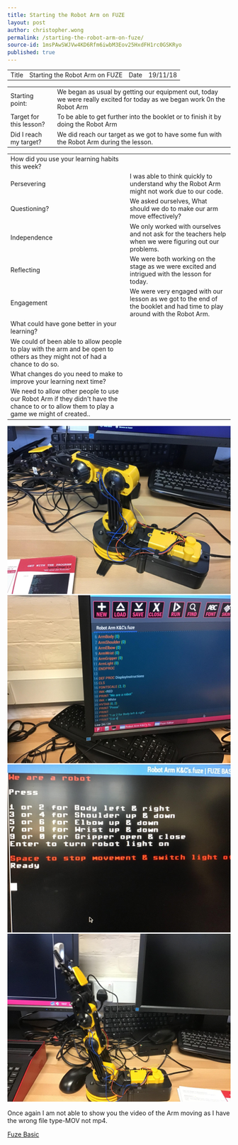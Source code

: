 ```yaml
---
title: Starting the Robot Arm on FUZE
layout: post
author: christopher.wong
permalink: /starting-the-robot-arm-on-fuze/
source-id: 1msPAwSWJVw4KD6Rfm6iwbM3Eov25HxdFH1rc0GSKRyo
published: true
---
```

<table>
  <tr>
    <td>Title</td>
    <td>Starting the Robot Arm on FUZE</td>
    <td>Date</td>
    <td>19/11/18</td>
  </tr>
</table>


<table>
  <tr>
    <td>Starting point:</td>
    <td>We began as usual by getting our equipment out, today we were really excited for today as we began work 0n the Robot Arm</td>
  </tr>
  <tr>
    <td>Target for this lesson?</td>
    <td>To be able to get further into the booklet or to finish it by doing the Robot Arm</td>
  </tr>
  <tr>
    <td>Did I reach my target? </td>
    <td>We did reach our target as we got to have some fun with the Robot Arm during the lesson.</td>
  </tr>
</table>


<table>
  <tr>
    <td>How did you use your learning habits this week?</td>
    <td></td>
  </tr>
  <tr>
    <td>Persevering</td>
    <td>I was able to think quickly to understand why the Robot Arm might not work due to our code.</td>
  </tr>
  <tr>
    <td>Questioning?</td>
    <td>We asked ourselves, What should we do to make our arm move effectively?</td>
  </tr>
  <tr>
    <td>Independence</td>
    <td>We only worked with ourselves and not ask for the teachers help when we were figuring out our problems.</td>
  </tr>
  <tr>
    <td>Reflecting</td>
    <td>We were both working on the stage as we were excited and intrigued with the lesson for today. </td>
  </tr>
  <tr>
    <td>Engagement</td>
    <td>We were very engaged with our lesson as we got to the end of the booklet and had time to play around with the Robot Arm.</td>
  </tr>
  <tr>
    <td>What could have gone better in your learning?</td>
    <td></td>
  </tr>
  <tr>
    <td>We could of been able to allow people to play with the arm and be open to others as they might not of had a chance to do so.</td>
    <td></td>
  </tr>
  <tr>
    <td>What changes do you need to make to improve your learning next time?</td>
    <td></td>
  </tr>
  <tr>
    <td>We need to allow other people to use our Robot Arm if they didn't have the chance to or to allow them to play a game we might of created..</td>
    <td></td>
  </tr>
</table>


  <img src="/public/4PtphhL0CJwwLn7C0bIKVg_img_0.jpg" alt="Robot Arm" style="width:auto;height:auto;border:0;">

  <img src="/public/4PtphhL0CJwwLn7C0bIKVg_img_1.jpg" alt="Code" style="width:auto;height:auto;border:0;">

  <img src="/public/4PtphhL0CJwwLn7C0bIKVg_img_2.jpg" alt="Controls" style="width:auto;height:auto;border:0;">

  <img src="/public/4PtphhL0CJwwLn7C0bIKVg_img_3.jpg" alt="Robot Arm Moving" style="width:auto;height:auto;border:0;">
  
<p>Once again I am not able to show you the video of the Arm moving as I have the wrong file type-MOV not mp4.</p>  

<a href="https://www.fuze.co.uk">Fuze Basic</a>



